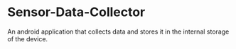 # Sensor-Data-Collector
An android application that collects data and stores it in the internal storage of the device.
